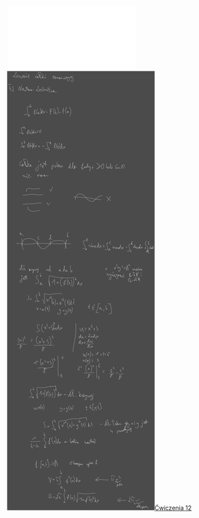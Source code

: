 ![W12_Analiza__20_Cal_ozn](Notatki/Semestr%201/Analiza%20matematyczna%201.2A/Wyk%C5%82ady/Wyk%C5%82ad%2012/W12_Analiza__20_Cal_ozn.pdf)
![Drawing 2023-01-13 11.14.34.excalidraw.svg](Notatki/Semestr%201/Analiza%20matematyczna%201.2A/Wyk%C5%82ady/Wyk%C5%82ad%2012/Drawing%202023-01-13%2011.14.34.excalidraw.svg)[Ćwiczenia 12](Notatki/Semestr%201/Analiza%20matematyczna%201.2A/%C4%86wiczenia/%C4%86wiczenia%2012/%C4%86wiczenia%2012.md)